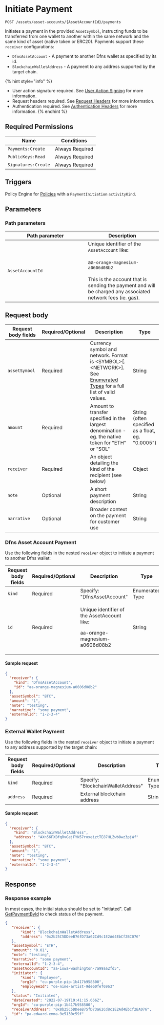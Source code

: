 # Initiate Payment

`POST /assets/asset-accounts/{AssetAccountId}/payments`

Initiates a payment in the provided `AssetSymbol`, instructing funds to be transferred from one wallet to another within the same network and the same kind of asset (native token or ERC20). Payments support these `receiver` configurations:

* `DfnsAssetAccount` - A payment to another Dfns wallet as specified by its id.
* `BlockchainWalletAddress` - A payment to any address supported by the target chain.

{% hint style="info" %}
* User action signature required. See [User Action Signing](../../authentication/user-action-signing/) for more information.
* Request headers required. See [Request Headers](../../../getting-started/request-headers.md) for more information.
* Authentication required. See [Authentication Headers](../../../getting-started/request-headers.md#authentication-headers) for more information.
{% endhint %}

## Required Permissions

| Name                | Conditions      |
| ------------------- | --------------- |
| `Payments:Create`   | Always Required |
| `PublicKeys:Read`   | Always Required |
| `Signatures:Create` | Always Required |

## Triggers

Policy Engine for [Policies](../../deprecated-apis/policy-management/policies/createpolicy.md) with a `PaymentInitiation` `activityKind`.

## Parameters <a href="#request-example.1" id="request-example.1"></a>

### Path parameters <a href="#path-parameters" id="path-parameters"></a>

<table><thead><tr><th width="248">Path parameter</th><th>Description</th></tr></thead><tbody><tr><td><code>AssetAccountId</code></td><td>Unique identifier of the <code>AssetAccount</code> like:<br><br>aa<code>-orange-magnesium-a0606d08b2</code><br><br>This is the account that is sending the payment and will be charged any associated network fees (ie. gas).</td></tr></tbody></table>

## Request body <a href="#request-example.1" id="request-example.1"></a>

<table><thead><tr><th width="173">Request body fields</th><th width="111">Required/Optional</th><th width="268">Description</th><th>Type</th></tr></thead><tbody><tr><td><code>assetSymbol</code></td><td>Required</td><td>Currency symbol and network. Format is &#x3C;SYMBOL>[.&#x3C;NETWORK>]. See <a href="../../dfns-api-enumerated-types.md">Enumerated Types</a> for a full list of valid values.</td><td>String</td></tr><tr><td><code>amount</code></td><td>Required</td><td>Amount to transfer specified in the largest denomination - eg. the native token for "ETH" or "SOL"</td><td>String (often specified as a float, eg. "0.0005")</td></tr><tr><td><code>receiver</code></td><td>Required</td><td>An object detailing the kind of the recipient (see below)</td><td>Object</td></tr><tr><td><code>note</code></td><td>Optional</td><td>A short payment description</td><td>String</td></tr><tr><td><code>narrative</code></td><td>Optional</td><td>Broader context on the payment for customer use</td><td>String</td></tr></tbody></table>

### Dfns Asset Account Payment

Use the following fields in the nested `receiver` object to initiate a payment to another Dfns wallet:

<table><thead><tr><th width="238">Request body fields</th><th width="113">Required/Optional</th><th width="240">Description</th><th>Type</th></tr></thead><tbody><tr><td><code>kind</code></td><td>Required</td><td>Specify: "DfnsAssetAccount"</td><td>Enumerated Type</td></tr><tr><td><code>id</code></td><td>Required</td><td><p>Unique identifier of the AssetAccount like:</p><p>aa-orange-magnesium-a0606d08b2</p></td><td>String</td></tr></tbody></table>

#### Sample request

```JSON
{
  "receiver": {
    "kind": "DfnsAssetAccount",
    "id": "aa-orange-magnesium-a0606d08b2"
  },
  "assetSymbol": "BTC",
  "amount": "1",
  "note": "testing",
  "narrative": "some payment",
  "externalId": "1-2-3-4"
}
```

### External Wallet Payment

Use the following fields in the nested `receiver` object to initiate a payment to any address supported by the target chain:

<table><thead><tr><th width="238">Request body fields</th><th width="113">Required/Optional</th><th width="240">Description</th><th>Type</th></tr></thead><tbody><tr><td><code>kind</code></td><td>Required</td><td>Specify: "BlockchainWalletAddress"</td><td>Enumerated Type</td></tr><tr><td><code>address</code></td><td>Required</td><td>External blockchain address</td><td>String</td></tr></tbody></table>

#### Sample request

```JSON
{
  "receiver": {
    "kind": "BlockchainWalletAddress",
    "address": "AXn56FXBfqRvGejFYN57roxeiztTE87HLZwb8wz3pjWf"
  },
  "assetSymbol": "BTC",
  "amount": "1",
  "note": "testing",
  "narrative": "some payment",
  "externalId": "1-2-3-4"
}
```

## Response <a href="#response" id="response"></a>

### Response example <a href="#response-example" id="response-example"></a>

In most cases, the initial status should be set to "Initiated". Call [GetPaymentById](getpaymentbyid.md) to check status of the payment.

```json
{
   "receiver": {
       "kind": "BlockchainWalletAddress",
       "address": "0x2b25C5DDeeB76fD73a62Cd9c1E2Ad4EbCf2BC076"
   },
   "assetSymbol": "ETH",
   "amount": "0.01",
   "note": "testing",
   "narrative": "some payment",
   "externalId": "1-2-3-4",
   "assetAccountId": "aa-iowa-washington-7a99aa2fd5",
   "initiator": {
       "kind": "Employee",
       "orgId": "cu-purple-pip-1b417b958500",
       "employeeId": "oe-nine-artist-9de60fef6963"
   },
   "status": "Initiated",
   "dateCreated": "2022-07-19T19:41:15.656Z",
   "orgId": "cu-purple-pip-1b417b958500",
   "receiverAddress": "0x8b25C5DDeeB75fD73a62Cd8c1E2Ad4EbCf2BA076",
   "id": "pa-edward-emma-9e5130c59f"
}
```
